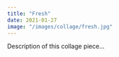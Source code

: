 ```yaml
---
title: "Fresh"
date: 2021-01-27
image: "/images/collage/fresh.jpg"
---
```


Description of this collage piece...